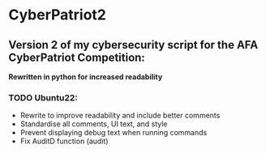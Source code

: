 # CyberPatriot2
## Version 2 of my cybersecurity script for the AFA CyberPatriot Competition:
**Rewritten in python for increased readability**

### TODO Ubuntu22:
- Rewrite to improve readability and include better comments
- Standardise all comments, UI text, and style
- Prevent displaying debug text when running commands
- Fix AuditD function (audit)
